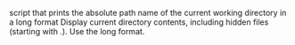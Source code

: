 script that prints the absolute path name of the current working directory in a long format
Display current directory contents, including hidden files (starting with .). Use the long format.
